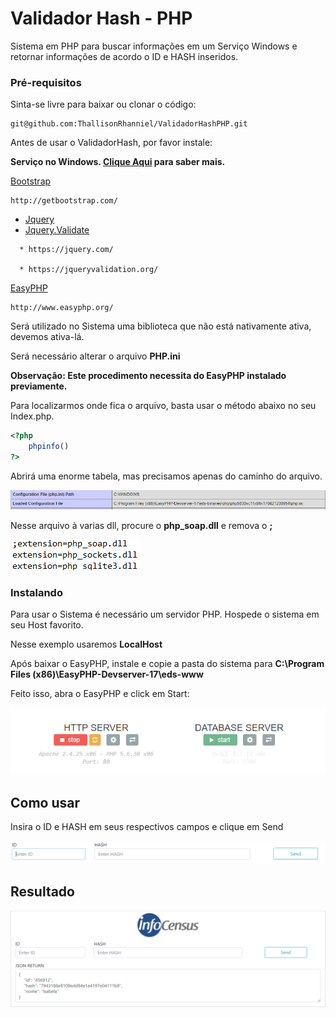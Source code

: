 # Validador Hash - PHP

Sistema em PHP para buscar informações em um Serviço Windows e retornar informações de acordo o ID e HASH inseridos.  

### Pré-requisitos

Sinta-se livre para baixar ou clonar o código:

```
git@github.com:ThallisonRhanniel/ValidadorHashPHP.git
```
Antes de usar o ValidadorHash, por favor instale:

**Serviço no Windows. [Clique Aqui](https://github.com/ThallisonRhanniel/ServicoWcf) para saber mais.**

[Bootstrap](https://github.com/twbs/bootstrap/archive/v4.0.0-beta.zip)

```
http://getbootstrap.com/
```

* [Jquery](https://code.jquery.com/jquery-3.2.1.min.js)
* [Jquery.Validate](https://github.com/jquery-validation/jquery-validation/releases/download/1.17.0/jquery-validation-1.17.0.zip)


```
  * https://jquery.com/

  * https://jqueryvalidation.org/
```
[EasyPHP](http://www.easyphp.org/save-easyphp-devserver-latest.php)

```
http://www.easyphp.org/
```
Será utilizado no Sistema uma biblioteca que não está nativamente ativa, devemos ativa-lá.

Será necessário alterar o arquivo **PHP.ini**

**Observação: Este procedimento necessita do EasyPHP instalado previamente.**

Para localizarmos onde fica o arquivo, basta usar o método abaixo no seu Index.php.

```php
<?php
    phpinfo()
?>
```
Abrirá uma enorme tabela, mas precisamos apenas do caminho do arquivo.

![PHP.ini](https://raw.githubusercontent.com/ThallisonRhanniel/ValidadorHashPHP/master/Screenshot/phpIni.png)

Nesse arquivo à varias dll, procure o **php_soap.dll** e remova o **;** 

![Soap](https://raw.githubusercontent.com/ThallisonRhanniel/ValidadorHashPHP/master/Screenshot/soapDll.png)

### Instalando

Para usar o Sistema é necessário um servidor PHP. Hospede o sistema em seu Host favorito.

Nesse exemplo usaremos **LocalHost**

Após baixar o EasyPHP, instale e copie a pasta do sistema para **C:\Program Files (x86)\EasyPHP-Devserver-17\eds-www**

Feito isso, abra o EasyPHP e click em Start:

![Easy PHP](https://raw.githubusercontent.com/ThallisonRhanniel/ValidadorHashPHP/master/Screenshot/easyphp.png)


## Como usar

Insira o ID e HASH em seus respectivos campos e clique em Send 

![Inserir Dados](https://raw.githubusercontent.com/ThallisonRhanniel/ValidadorHashPHP/master/Screenshot/inserirDados.png)

## Resultado

![Resultado](https://raw.githubusercontent.com/ThallisonRhanniel/ValidadorHashPHP/master/Screenshot/resultado.png)


